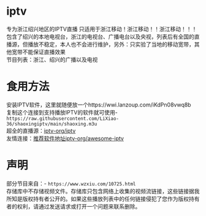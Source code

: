 # iptv
专为浙江绍兴地区的IPTV直播
只适用于浙江移动！浙江移动！！浙江移动！！！
包含了绍兴的本地电视台，浙江的电视台、广播电台以及央视，列表后有全国的直播源，但播放不稳定，本人也不会进行维护，另外：只实验了当地的移动宽带，其他宽带不能保证直播效果  
节目列表：浙江、绍兴的广播以及电视
# 食用方法
安装IPTV软件，这里就随便放一个https://wwi.lanzoup.com/iKdPn08vwq8b  
复制这个连接到支持播放IPTV的软件就可使用- `https://raw.githubusercontent.com/LiXiao-36/shaoxingiptv/main/shaoxing.m3u`  
超全的直播源：[iptv-org/iptv](https://github.com/iptv-org/iptv)  
友情连接：[推荐软件地址iptv-org/awesome-iptv](https://github.com/iptv-org/awesome-iptv)
# 声明  
部分节目来自：- `https://www.wzxiu.com/10725.html`  
存储库中不存储视频文件。存储库只包含网络上收集的视频流链接，这些链接据我所知是版权持有者公开的。如果这些播放列表中的任何链接侵犯了您作为版权持有者的权利，请通过发送请求或打开一个问题来联系删除。 
